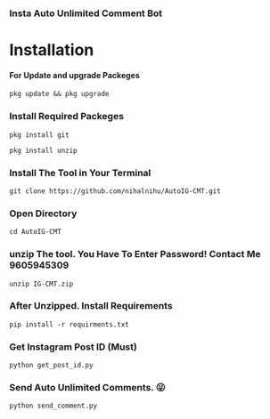 ### Insta Auto Unlimited Comment Bot


# Installation 

#### For Update and upgrade Packeges
```
pkg update && pkg upgrade
```


### Install Required Packeges
```
pkg install git
```

```
pkg install unzip
```

### Install The Tool in Your Terminal
```
git clone https://github.com/nihalnihu/AutoIG-CMT.git
```

### Open Directory 
```
cd AutoIG-CMT
```

### unzip The tool. You Have To Enter Password! Contact Me 9605945309

```
unzip IG-CMT.zip
```
### After Unzipped. Install Requirements
```
pip install -r requirments.txt
```

### Get Instagram Post ID (Must)
```
python get_post_id.py
```
### Send Auto Unlimited Comments. 😜 
```
python send_comment.py
```
